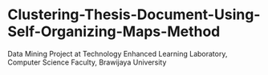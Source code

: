 # Clustering-Thesis-Document-Using-Self-Organizing-Maps-Method
Data Mining Project at Technology Enhanced Learning Laboratory, Computer Science Faculty, Brawijaya University
